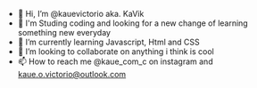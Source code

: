 - 👋 Hi, I’m @kauevictorio aka. KaVik
- 👀 I'm Studing coding and looking for a new change of learning something new everyday
- 🌱 I’m currently learning Javascript, Html and CSS
- 💞️ I’m looking to collaborate on anything i think is cool
- 📫 How to reach me @kaue_com_c on instagram and kaue.o.victorio@outlook.com 


